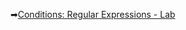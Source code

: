 ➡[Conditions: Regular Expressions - Lab](https://judge.softuni.org/Contests/Practice/DownloadResource/40510)
